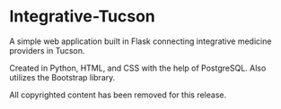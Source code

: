 # Integrative-Tucson

A simple web application built in Flask connecting integrative medicine providers in Tucson.

Created in Python, HTML, and CSS with the help of PostgreSQL. Also utilizes the Bootstrap library.

All copyrighted content has been removed for this release.
